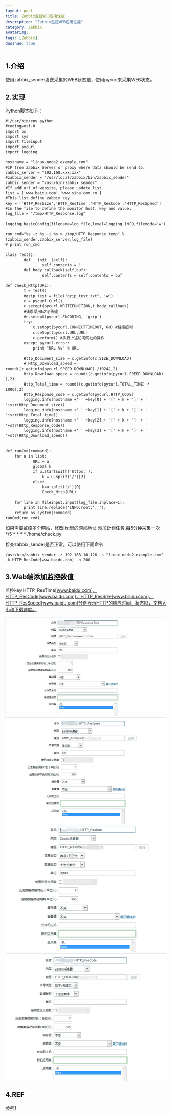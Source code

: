 ```yaml
---
layout: post
title: Zabbix监控WEB应用性能
description: "Zabbix监控WEB应用性能"
category: Zabbix
avatarimg: 
tags: [Zabbix]
duoshuo: true
---
```


## 1.介绍

使用zabbix_sender发送采集的WEB状态值，使用pycurl来采集WEB状态。

## 2.实现

Python脚本如下：


```
#!/usr/bin/env python
#coding=utf-8
import os
import sys
import fileinput
import pycurl
import logging

hostname = "linux-node2.example.com"
#IP from Zabbix Server or proxy where data should be send to.
zabbix_server = "192.168.xxx.xxx"
#zabbix_sender = "/usr/local/zabbix/bin/zabbix_sender"
zabbix_sender = "/usr/bin/zabbix_sender"
#If add url of website, please update list.
list = ['www.baidu.com','www.sina.com.cn']
#This list define zabbix key.
key = ['HTTP_ResSize','HTTP_ResTime','HTTP_ResCode','HTTP_ResSpeed']
#In the file to define the monitor host, key and value.
log_file = "/tmp/HTTP_Response.log"

logging.basicConfig(filename=log_file,level=logging.INFO,filemode='w')

run_cmd="%s -z %s -i %s > /tmp/HTTP_Response.temp" % (zabbix_sender,zabbix_server,log_file)
# print run_cmd

class Test():
        def __init__(self):
                self.contents = ''
        def body_callback(self,buf):
                self.contents = self.contents + buf

def Check_Http(URL):
        t = Test()
        #gzip_test = file("gzip_test.txt", 'w')
        c = pycurl.Curl()
        c.setopt(pycurl.WRITEFUNCTION,t.body_callback)
        #请求采用Gzip传输
        #c.setopt(pycurl.ENCODING, 'gzip')
        try:
            c.setopt(pycurl.CONNECTTIMEOUT, 60) #链接超时
            c.setopt(pycurl.URL,URL)
            c.perform() #执行上述访问网址的操作
        except pycurl.error:
            print "URL %s" % URL

        Http_Document_size = c.getinfo(c.SIZE_DOWNLOAD)
        # Http_Download_speed = round((c.getinfo(pycurl.SPEED_DOWNLOAD) /1024),2)
        Http_Download_speed = round((c.getinfo(pycurl.SPEED_DOWNLOAD) ),2)
        Http_Total_time = round((c.getinfo(pycurl.TOTAL_TIME) * 1000),2)
        Http_Response_code = c.getinfo(pycurl.HTTP_CODE)
        logging.info(hostname +' ' +key[0] + '[' + k + ']' + ' '+str(Http_Document_size))
        logging.info(hostname +' ' +key[1] + '[' + k + ']' + ' '+str(Http_Total_time))
        logging.info(hostname +' ' +key[2] + '[' + k + ']' + ' '+str(Http_Response_code))
        logging.info(hostname +' ' +key[3] + '[' + k + ']' + ' '+str(Http_Download_speed))


def runCmd(command):
    for u in list:
            URL = u
            global k
            if u.startswith('https:'):
                k = u.split('/')[2]
            else:
                k=u.split('/')[0]
                Check_Http(URL)

    for line in fileinput.input(log_file,inplace=1):
        print line.replace('INFO:root:',''),
    return os.system(command)
runCmd(run_cmd)
```

如果需要监控多个网站，修改list里的网站地址
添加计划任务,每5分钟采集一次
*/5 * * * * /home/check.py

检查zabbix_sender是否正常，可以使用下面命令


```
/usr/bin/zabbix_sender -z 192.168.10.126 -s "linux-node2.example.com" -k HTTP_ResCode[www.baidu.com] -o 200
```


## 3.Web端添加监控数值

监控key HTTP_ResTime[www.baidu.com]，HTTP_ResCode[www.baidu.com]，HTTP_ResSize[www.baidu.com]，HTTP_ResSpeed[www.baidu.com]分别表示HTTP的响应时间，状态吗，文档大小和下载速度。

![image](https://raw.githubusercontent.com/Volcano888/Volcano888.github.io/master/images/Zabbix/zabbixweb21.jpg)
![image](https://raw.githubusercontent.com/Volcano888/Volcano888.github.io/master/images/Zabbix/zabbixweb22.jpg)
![image](https://raw.githubusercontent.com/Volcano888/Volcano888.github.io/master/images/Zabbix/zabbixweb23.jpg)
![image](https://raw.githubusercontent.com/Volcano888/Volcano888.github.io/master/images/Zabbix/zabbixweb24.jpg)


## 4.REF
[参考1](http://www.zmzblog.com/2016/07/15/2016071514/)

